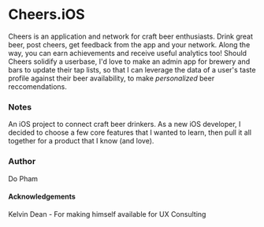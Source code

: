 # Cheers.iOS
Cheers is an application and network for craft beer enthusiasts.  Drink great beer, post cheers, get feedback from the app and your network.  Along the way, you can earn achievements and receive useful analytics too!  Should Cheers solidify a userbase, I'd love to make an admin app for brewery and bars to update their tap lists, so that I can leverage the data of a user's taste profile against their beer availability, to make *personalized* beer reccomendations.

### Notes

An iOS project to connect craft beer drinkers.  As a new iOS developer, I decided to choose a few core features that I wanted to learn, then pull it all together for a product that I know (and love). 

### Author
Do Pham

#### Acknowledgements
Kelvin Dean - For making himself available for UX Consulting

